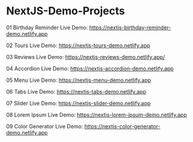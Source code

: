 # NextJS-Demo-Projects
01 Birthday Reminder Live Demo: https://nextjs-birthday-reminder-demo.netlify.app

02 Tours Live Demo: https://nextjs-tours-demo.netlify.app

03 Reviews Live Demo: https://nextjs-reviews-demo.netlify.app/

04 Accordion Live Demo: https://nextjs-accordion-demo.netlify.app

05 Menu Live Demo: https://nextjs-menu-demo.netlify.app

06 Tabs Live Demo: https://nextjs-tabs-demo.netlify.app

07 Slider Live Demo: https://nextjs-slider-demo.netlify.app

08 Lorem Ipsum Live Demo: https://nextjs-lorem-ipsum-demo.netlify.app

09 Color Generator Live Demo: https://nextjs-color-generator-demo.netlify.app
